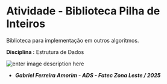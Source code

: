 # Atividade - Biblioteca Pilha de Inteiros

Biblioteca para implementação em outros algoritmos.

**Disciplina :** Estrutura de Dados

![enter image description here](https://bkpsitecpsnew.blob.core.windows.net/uploadsitecps/sites/137/2024/08/logo-fatec_zona_leste.png)

- ***Gabriel Ferreira Amorim  - ADS - Fatec Zona Leste / 2025***
